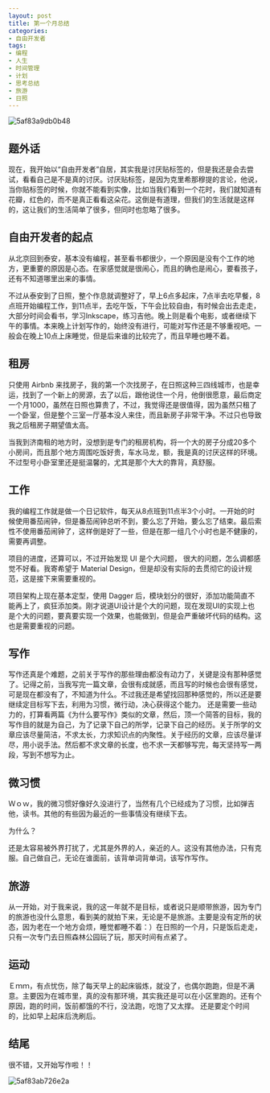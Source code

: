 ```yaml
---
layout: post
title: 第一个月总结
categories:
- 自由开发者
tags:
- 编程
- 人生
- 时间管理
- 计划
- 思考总结
- 旅游
- 日照
---
```


![5af83a9db0b48](https://i.loli.net/2018/05/13/5af83a9db0b48.jpg)

## 题外话
现在，我开始以“自由开发者”自居，其实我是讨厌贴标签的，但是我还是会去尝试，看看自己是不是真的讨厌。讨厌贴标签，是因为克里希那穆提的言论，他说，当你贴标签的时候，你就不能看到实像，比如当我们看到一个花时，我们就知道有花瓣，红色的，而不是真正看看这朵花。这倒是有道理，但我们的生活就是这样的，这让我们的生活简单了很多，但同时也忽略了很多。

## 自由开发者的起点
从北京回到泰安，基本没有编程，甚至看书都很少，一个原因是没有个工作的地方，更重要的原因是心态。在家感觉就是很闹心，而且的确也是闹心，要看孩子，还有不知道哪里出来的事情。

不过从泰安到了日照，整个作息就调整好了，早上6点多起床，7点半去吃早餐，8点班开始编程工作，到11点半，去吃午饭，下午会比较自由，有时候会出去走走，大部分时间会看书，学习Inkscape，练习吉他。晚上则是看个电影，或者继续下午的事情。本来晚上计划写作的，始终没有进行，可能对写作还是不够重视吧。一般会在晚上10点上床睡觉，但是后来谁的比较完了，而且早睡也睡不着。

## 租房
只使用 Airbnb 来找房子，我的第一个次找房子，在日照这种三四线城市，也是幸运，找到了一个新上的房源，去了以后，跟他说住一个月，他倒很愿意，最后商定一个月1000，虽然在日照也算贵了，不过，我觉得还是很值得，因为虽然只租了一个卧室，但是整个三室一厅基本没人来住，而且新房子非常干净。不过只也导致我之后租房子期望值太高。

当我到济南租的地方时，没想到是专门的租房机构，将一个大的房子分成20多个小房间，而且那个地方周围吃饭好贵，车水马龙，额，我是真的讨厌这样的环境。不过型号小卧室里还是挺温馨的，尤其是那个大大的靠背，真舒服。

## 工作
我的编程工作就是做一个日记软件，每天从8点班到11点半3个小时。一开始的时候使用番茄闹钟，但是番茄闹钟总听不到，要么忘了开始，要么忘了结束。最后索性不使用番茄闹钟了，这样倒是好了一些，但是在那一组几个小时也是不健康的，需要再调整。

项目的进度，还算可以，不过开始发现 UI 是个大问题， 很大的问题，怎么调都感觉不好看。我寄希望于 Material Design，但是却没有实际的去贯彻它的设计规范，这是接下来需要重视的。

项目架构上现在基本定型，使用 Dagger 后，模块划分的很好，添加功能简直不能再上了，疯狂添加类。刚才说道UI设计是个大的问题，现在发现UI的实现上也是个大的问题，要真要实现一个效果，也能做到，但是会严重破坏代码的结构。这也是需要重视的问题。

## 写作
写作还真是个难题，之前关于写作的那些理由都没有动力了，关键是没有那种感觉了。记得之前，当我写完一篇文章，会很有成就感，而且写的时候也会很有感觉，可是现在都没有了，不知道为什么。不过我还是希望找回那种感觉的，所以还是要继续定目标写下去，利用为习惯，微行动，决心获得这个能力。
还是需要一些动力的，打算看两篇《为什么要写作》类似的文章，然后，顶一个简答的目标，我的写作目的就是为自己，为了记录下自己的所学，记录下自己的经历。关于所学的文章应该尽量简洁，不求太长，力求知识点的内聚性。关于经历的文章，应该尽量详尽，用小说手法。然后都不求文章的长度，也不求一天都够写完，每天坚持写一两段，写到不想写为止。

## 微习惯

Ｗｏｗ，我的微习惯好像好久没进行了，当然有几个已经成为了习惯，比如弹吉他，读书。其他的有些因为最近的一些事情没有继续下去。

为什么？

还是太容易被外界打扰了，尤其是外界的人，亲近的人。这没有其他办法，只有克服。自己做自己，无论在谁面前，该背单词背单词，该写作写作。

## 旅游

从一开始，对于我来说，我的这一年就不是目标，或者说只是顺带旅游，因为专门的旅游也没什么意思，看到美的就拍下来，无论是不是旅游。主要是没有定所的状态，因为老在一个地方会烦，睡觉都睡不着：）在日照的一个月，只是饭后走走，只有一次专门去日照森林公园玩了玩，那天时间有点紧了。

## 运动

Ｅｍｍ，有点忧伤，除了每天早上的起床锻炼，就没了，也偶尔跑跑，但是不满意。主要因为在城市里，真的没有那环境，其实我还是可以在小区里跑的。还有个原因，跑的时间，饭前都饿的不行，没法跑，吃饱了又太撑。
还是要定个时间的，比如早上起床后洗刷后。

## 结尾
很不错，又开始写作啦！！

![5af83ab726e2a](https://i.loli.net/2018/05/13/5af83ab726e2a.jpg)